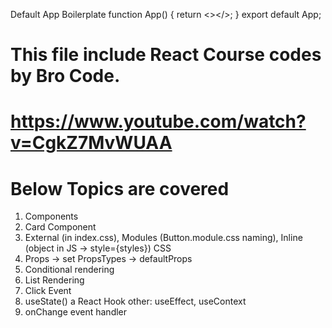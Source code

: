 Default App Boilerplate
function App() {
return <></>;
}
export default App;

# This file include React Course codes by Bro Code.

# https://www.youtube.com/watch?v=CgkZ7MvWUAA

# Below Topics are covered

1. Components
2. Card Component
3. External (in index.css), Modules (Button.module.css naming), Inline (object in JS -> style={styles}) CSS
4. Props -> set PropsTypes -> defaultProps
5. Conditional rendering
6. List Rendering
7. Click Event
8. useState() a React Hook other: useEffect, useContext
9. onChange event handler